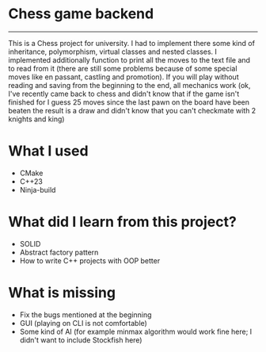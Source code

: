 # Chess game backend

___

This is a Chess project for university. I had to implement there some kind of inheritance, polymorphism, virtual classes and nested classes.
I implemented additionally function to print all the moves to the text file and to read from it (there are still some problems because of some special moves like en passant, castling and promotion). If you will play without reading and saving from the beginning to the end, all mechanics work (ok, I've recently came back to chess and didn't know that if the game isn't finished for I guess 25 moves since the last pawn on the board have been beaten the result is a draw and didn't know that you can't checkmate with 2 knights and king)

# What I used

- CMake
- C++23
- Ninja-build

# What did I learn from this project?

- SOLID
- Abstract factory pattern
- How to write C++ projects with OOP better

# What is missing

- Fix the bugs mentioned at the beginning
- GUI (playing on CLI is not comfortable)
- Some kind of AI (for example minmax algorithm would work fine here; I didn't want to include Stockfish here)
